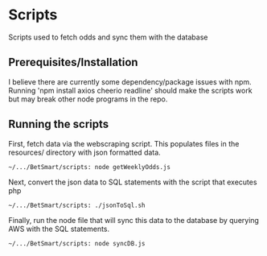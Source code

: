 # Scripts

Scripts used to fetch odds and sync them with the database

## Prerequisites/Installation

I believe there are currently some dependency/package issues with npm. Running 'npm install axios cheerio readline' should make the scripts work but may break other node programs in the repo. 


## Running the scripts

First, fetch data via the webscraping script. This populates files in the resources/ directory with json formatted data.
```
~/.../BetSmart/scripts: node getWeeklyOdds.js
```

Next, convert the json data to SQL statements with the script that executes php
```
~/.../BetSmart/scripts: ./jsonToSql.sh
```

Finally, run the node file that will sync this data to the database by querying AWS with the SQL statements.
```
~/.../BetSmart/scripts: node syncDB.js
```

